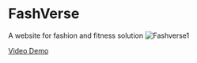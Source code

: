 # FashVerse

A website for fashion and fitness solution
![Fashverse1](https://user-images.githubusercontent.com/50355854/174782147-0ecc31fb-edb3-4784-a026-732615a1007d.png)


[Video Demo](https://youtu.be/FHMFETv40uU)
